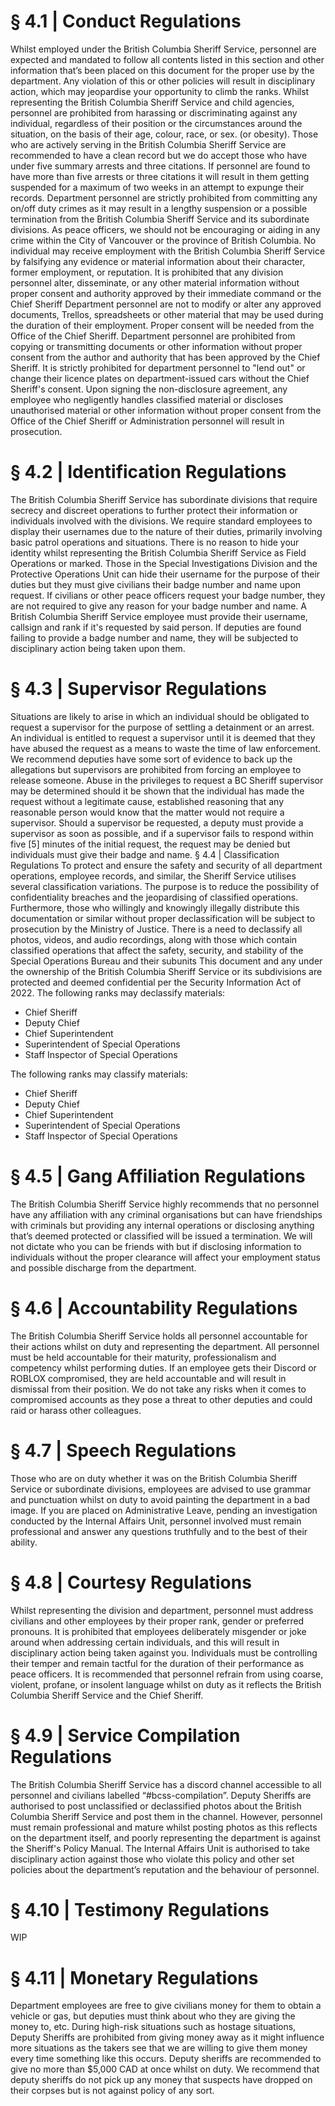 # § 4.1 | Conduct Regulations
Whilst employed under the British Columbia Sheriff Service, personnel are expected and
mandated to follow all contents listed in this section and other information that’s been
placed on this document for the proper use by the department. Any violation of this or other
policies will result in disciplinary action, which may jeopardise your opportunity to climb the
ranks.
Whilst representing the British Columbia Sheriff Service and child agencies, personnel are
prohibited from harassing or discriminating against any individual, regardless of their
position or the circumstances around the situation, on the basis of their age, colour, race, or
sex. (or obesity).
Those who are actively serving in the British Columbia Sheriff Service are recommended to
have a clean record but we do accept those who have under five summary arrests and three
citations. If personnel are found to have more than five arrests or three citations it will
result in them getting suspended for a maximum of two weeks in an attempt to expunge
their records.
Department personnel are strictly prohibited from committing any on/off duty crimes as it
may result in a lengthy suspension or a possible termination from the British Columbia
Sheriff Service and its subordinate divisions. As peace officers, we should not be
encouraging or aiding in any crime within the City of Vancouver or the province of British
Columbia.
No individual may receive employment with the British Columbia Sheriff Service by
falsifying any evidence or material information about their character, former employment,
or reputation.
It is prohibited that any division personnel alter, disseminate, or any other material
information without proper consent and authority approved by their immediate command or
the Chief Sheriff
Department personnel are not to modify or alter any approved documents, Trellos,
spreadsheets or other material that may be used during the duration of their employment.
Proper consent will be needed from the Office of the Chief Sheriff.
Department personnel are prohibited from copying or transmitting documents or other
information without proper consent from the author and authority that has been approved
by the Chief Sheriff.
It is strictly prohibited for department personnel to "lend out" or change their licence plates
on department-issued cars without the Chief Sheriff's consent.
Upon signing the non-disclosure agreement, any employee who negligently handles
classified material or discloses unauthorised material or other information without proper
consent from the Office of the Chief Sheriff or Administration personnel will result in
prosecution.

# § 4.2 | Identification Regulations
The British Columbia Sheriff Service has subordinate divisions that require secrecy and
discreet operations to further protect their information or individuals involved with the
divisions.
We require standard employees to display their usernames due to the nature of their duties,
primarily involving basic patrol operations and situations. There is no reason to hide your
identity whilst representing the British Columbia Sheriff Service as Field Operations or
marked.
Those in the Special Investigations Division and the Protective Operations Unit can hide
their username for the purpose of their duties but they must give civilians their badge
number and name upon request. If civilians or other peace officers request your badge
number, they are not required to give any reason for your badge number and name.
A British Columbia Sheriff Service employee must provide their username, callsign and rank
if it's requested by said person. If deputies are found failing to provide a badge number and
name, they will be subjected to disciplinary action being taken upon them.

# § 4.3 | Supervisor Regulations
Situations are likely to arise in which an individual should be obligated to request a
supervisor for the purpose of settling a detainment or an arrest. An individual is entitled to
request a supervisor until it is deemed that they have abused the request as a means to
waste the time of law enforcement. We recommend deputies have some sort of evidence to
back up the allegations but supervisors are prohibited from forcing an employee to release
someone.
Abuse in the privileges to request a BC Sheriff supervisor may be determined should it be
shown that the individual has made the request without a legitimate cause, established
reasoning that any reasonable person would know that the matter would not require a
supervisor.
Should a supervisor be requested, a deputy must provide a supervisor as soon as possible,
and if a supervisor fails to respond within five [5] minutes of the initial request, the request
may be denied but individuals must give their badge and name.
§ 4.4 | Classification Regulations
To protect and ensure the safety and security of all department operations, employee
records, and similar, the Sheriff Service utilises several classification variations. The
purpose is to reduce the possibility of confidentiality breaches and the jeopardising of
classified operations. Furthermore, those who willingly and knowingly illegally distribute
this documentation or similar without proper declassification will be subject to prosecution
by the Ministry of Justice.
There is a need to declassify all photos, videos, and audio recordings, along with those
which contain classified operations that affect the safety, security, and stability of the
Special Operations Bureau and their subunits This document and any under the ownership
of the British Columbia Sheriff Service or its subdivisions are protected and deemed
confidential per the Security Information Act of 2022.
The following ranks may declassify materials:

- Chief Sheriff
- Deputy Chief
- Chief Superintendent
- Superintendent of Special Operations
- Staff Inspector of Special Operations
  
The following ranks may classify materials:
- Chief Sheriff
- Deputy Chief
- Chief Superintendent
- Superintendent of Special Operations
- Staff Inspector of Special Operations

# § 4.5 | Gang Affiliation Regulations
The British Columbia Sheriff Service highly recommends that no personnel have any
affiliation with any criminal organisations but can have friendships with criminals but
providing any internal operations or disclosing anything that’s deemed protected or
classified will be issued a termination. We will not dictate who you can be friends with but if
disclosing information to individuals without the proper clearance will affect your
employment status and possible discharge from the department.

# § 4.6 | Accountability Regulations
The British Columbia Sheriff Service holds all personnel accountable for their actions whilst
on duty and representing the department. All personnel must be held accountable for their
maturity, professionalism and competency whilst performing duties.
If an employee gets their Discord or ROBLOX compromised, they are held accountable and
will result in dismissal from their position. We do not take any risks when it comes to
compromised accounts as they pose a threat to other deputies and could raid or harass
other colleagues.

# § 4.7 | Speech Regulations
Those who are on duty whether it was on the British Columbia Sheriff Service or
subordinate divisions, employees are advised to use grammar and punctuation whilst on
duty to avoid painting the department in a bad image.
If you are placed on Administrative Leave, pending an investigation conducted by the
Internal Affairs Unit, personnel involved must remain professional and answer any questions
truthfully and to the best of their ability.

# § 4.8 | Courtesy Regulations
Whilst representing the division and department, personnel must address civilians and
other employees by their proper rank, gender or preferred pronouns. It is prohibited that
employees deliberately misgender or joke around when addressing certain individuals, and
this will result in disciplinary action being taken against you. Individuals must be controlling
their temper and remain tactful for the duration of their performance as peace officers.
It is recommended that personnel refrain from using coarse, violent, profane, or insolent
language whilst on duty as it reflects the British Columbia Sheriff Service and the Chief
Sheriff.

# § 4.9 | Service Compilation Regulations
The British Columbia Sheriff Service has a discord channel accessible to all personnel and
civilians labelled “#bcss-compilation”. Deputy Sheriffs are authorised to post unclassified or
declassified photos about the British Columbia Sheriff Service and post them in the
channel. However, personnel must remain professional and mature whilst posting photos as
this reflects on the department itself, and poorly representing the department is against the
Sheriff's Policy Manual. The Internal Affairs Unit is authorised to take disciplinary action
against those who violate this policy and other set policies about the department’s
reputation and the behaviour of personnel.

# § 4.10 | Testimony Regulations
WIP

# § 4.11 | Monetary Regulations
Department employees are free to give civilians money for them to obtain a vehicle or gas,
but deputies must think about who they are giving the money to, etc.
During high-risk situations such as hostage situations, Deputy Sheriffs are prohibited from
giving money away as it might influence more situations as the takers see that we are
willing to give them money every time something like this occurs.
Deputy sheriffs are recommended to give no more than $5,000 CAD at once whilst on duty.
We recommend that deputy sheriffs do not pick up any money that suspects have dropped
on their corpses but is not against policy of any sort.
